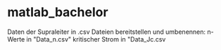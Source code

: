 # matlab_bachelor
Daten der Supraleiter in .csv Dateien bereitstellen und umbenennen:
	n-Werte in "Data_n.csv"
	kritischer Strom in "Data_Jc.csv